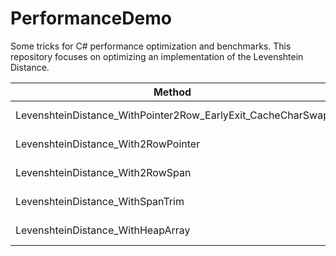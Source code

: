 # PerformanceDemo
Some tricks for C# performance optimization and benchmarks. This repository focuses on optimizing an implementation of the Levenshtein Distance.

| Method                                                      | Mean      | Error     | StdDev   | Gen0   | Allocated |
|------------------------------------------------------------ |----------:|----------:|---------:|-------:|----------:|
| LevenshteinDistance_WithPointer2Row_EarlyExit_CacheCharSwap |  67.35 ns |  1.303 ns | 1.219 ns |      - |         - |
| LevenshteinDistance_With2RowPointer                         | 214.78 ns |  4.034 ns | 3.150 ns |      - |         - |
| LevenshteinDistance_With2RowSpan                            | 296.81 ns |  5.769 ns | 5.397 ns |      - |         - |
| LevenshteinDistance_WithSpanTrim                            | 650.13 ns |  7.496 ns | 6.260 ns | 0.0734 |     616 B |
| LevenshteinDistance_WithHeapArray                           | 696.50 ns | 11.713 ns | 9.781 ns | 0.0849 |     712 B |